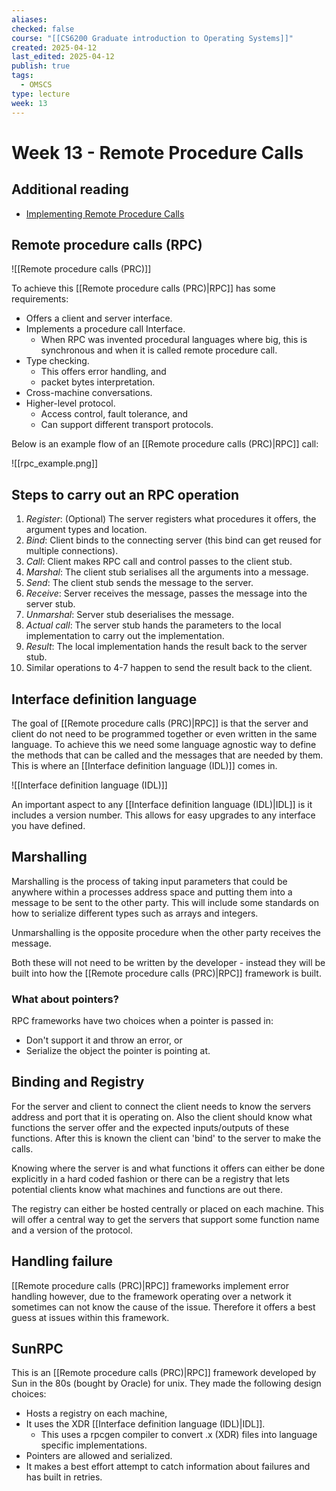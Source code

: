 ```yaml
---
aliases: 
checked: false
course: "[[CS6200 Graduate introduction to Operating Systems]]"
created: 2025-04-12
last_edited: 2025-04-12
publish: true
tags:
  - OMSCS
type: lecture
week: 13
---
```

# Week 13 - Remote Procedure Calls

## Additional reading

- [Implementing Remote Procedure Calls](https://s3.amazonaws.com/content.udacity-data.com/courses/ud923/references/ud923-birrell-nelson-paper.pdf)

## Remote procedure calls (RPC)

![[Remote procedure calls (PRC)]]

To achieve this [[Remote procedure calls (PRC)|RPC]] has some requirements:
- Offers a client and server interface.
- Implements a procedure call Interface.
	- When RPC was invented procedural languages where big, this is synchronous and when it is called remote procedure call. 
- Type checking.
	- This offers error handling, and
	- packet bytes interpretation.
- Cross-machine conversations.
- Higher-level protocol.
	- Access control, fault tolerance, and
	- Can support different transport protocols.

Below is an example flow of an [[Remote procedure calls (PRC)|RPC]] call:

![[rpc_example.png]]

## Steps to carry out an RPC operation

1. *Register*: (Optional) The server registers what procedures it offers, the argument types and location.
2. *Bind*: Client binds to the connecting server (this bind can get reused for multiple connections).
3. *Call*: Client makes RPC call and control passes to the client stub.
4. *Marshal*: The client stub serialises all the arguments into a message.
5. *Send*: The client stub sends the message to the server.
6. *Receive*: Server receives the message, passes the message into the server stub.
7. *Unmarshal*: Server stub deserialises the message.
8. *Actual call*: The server stub hands the parameters to the local implementation to carry out the implementation.
9. *Result*: The local implementation hands the result back to the server stub.
10. Similar operations to 4-7 happen to send the result back to the client.

## Interface definition language

The goal of [[Remote procedure calls (PRC)|RPC]] is that the server and client do not need to be programmed together or even written in the same language. To achieve this we need some language agnostic way to define the methods that can be called and the messages that are needed by them. This is where an [[Interface definition language (IDL)]] comes in.

![[Interface definition language (IDL)]]

An important aspect to any [[Interface definition language (IDL)|IDL]] is it includes a version number. This allows for easy upgrades to any interface you have defined.

## Marshalling

Marshalling is the process of taking input parameters that could be anywhere within a processes address space and putting them into a message to be sent to the other party. This will include some standards on how to serialize different types such as arrays and integers. 

Unmarshalling is the opposite procedure when the other party receives the message.

Both these will not need to be written by the developer - instead they will be built into how the [[Remote procedure calls (PRC)|RPC]] framework is built.

### What about pointers?

RPC frameworks have two choices when a pointer is passed in:
- Don't support it and throw an error, or
- Serialize the object the pointer is pointing at. 

## Binding and Registry

For the server and client to connect the client needs to know the servers address and port that it is operating on. Also the client should know what functions the server offer and the expected inputs/outputs of these functions. After this is known the client can 'bind' to the server to make the calls.

Knowing where the server is and what functions it offers can either be done explicitly in a hard coded fashion or there can be a registry that lets potential clients know what machines and functions are out there.

The registry can either be hosted centrally or placed on each machine. This will offer a central way to get the servers that support some function name and a version of the protocol.

## Handling failure

[[Remote procedure calls (PRC)|RPC]] frameworks implement error handling however, due to the framework operating over a network it sometimes can not know the cause of the issue. Therefore it offers a best guess at issues within this framework. 

## SunRPC

This is an [[Remote procedure calls (PRC)|RPC]] framework developed by Sun in the 80s (bought by Oracle) for unix. They made the following design choices:

- Hosts a registry on each machine,
- It uses the XDR [[Interface definition language (IDL)|IDL]].
	- This uses a rpcgen compiler to convert .x (XDR) files into language specific implementations.
- Pointers are allowed and serialized.
- It makes a best effort attempt to catch information about failures and has built in retries.

